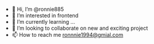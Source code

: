 - 👋 Hi, I’m @ronnie885
- 👀 I’m interested in frontend 
- 🌱 I’m currently learning ...
- 💞️ I’m looking to collaborate on new and exciting project
- 📫 How to reach me ronnnie1994@gmial.com

<!---
ronnie885/ronnie885 is a ✨ special ✨ repository because its `README.md` (this file) appears on your GitHub profile.
You can click the Preview link to take a look at your changes.
--->
